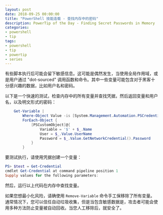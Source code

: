 ```yaml
---
layout: post
date: 2018-09-25 00:00:00
title: "PowerShell 技能连载 - 查找内存中的密码"
description: PowerTip of the Day - Finding Secret Passwords in Memory
categories:
- powershell
- tip
tags:
- powershell
- tip
- powertip
- series
---
```

有些脚本执行后可能会留下敏感信息。这可能是偶然发生，当使用全局作用域，或是用户通过 "dot-sourced" 调用函数和命令。其中一些变量可能包含对于黑客十分感兴趣的数据，比如用户名和密码。

以下是一个快速的测试，检查内存中的所有变量并查找凭据，然后返回变量和用户名，以及明文形式的密码：

```powershell
    Get-Variable | 
        Where-Object Value -is [System.Management.Automation.PSCredential] |
        ForEach-Object {
            [PSCustomObject]@{
                Variable = '$' + $_.Name
                User = $_.Value.UserName
                Password = $_.Value.GetNetworkCredential().Password
            }
        }
```

要测试执行，请使用凭据创建一个变量：

```powershell
PS> $test = Get-Credential
cmdlet Get-Credential at command pipeline position 1
Supply values for the following parameters:
```

然后，运行以上代码在内存中查找变量。

如果您想最小化风险，请确使用 `Remove-Variable` 命令手工保移除了所有变量。通常情况下，您可以信任自动垃圾收集，但是当包含敏感数据是，攻击者可能会使用多种方法防止变量被自动回收。当您人工移除后，就安全了。

<!--本文国际来源：[Finding Secret Passwords in Memory](http://community.idera.com/powershell/powertips/b/tips/posts/finding-secret-passwords-in-memory)-->
